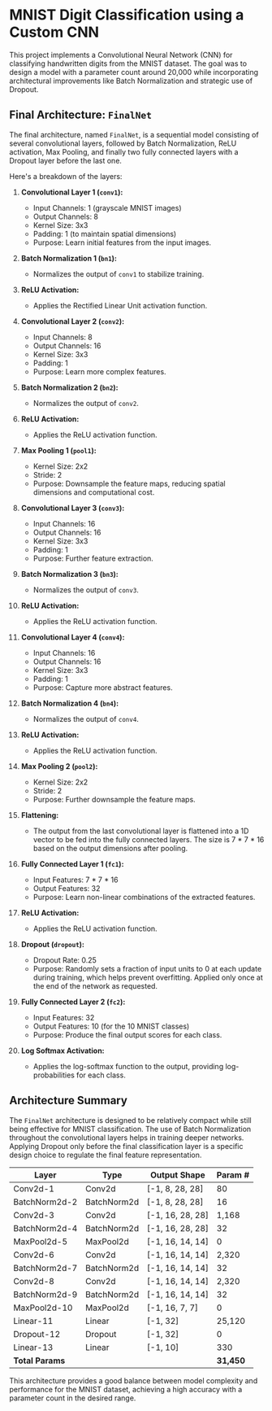 # MNIST Digit Classification using a Custom CNN

This project implements a Convolutional Neural Network (CNN) for classifying handwritten digits from the MNIST dataset. The goal was to design a model with a parameter count around 20,000 while incorporating architectural improvements like Batch Normalization and strategic use of Dropout.

## Final Architecture: `FinalNet`

The final architecture, named `FinalNet`, is a sequential model consisting of several convolutional layers, followed by Batch Normalization, ReLU activation, Max Pooling, and finally two fully connected layers with a Dropout layer before the last one.

Here's a breakdown of the layers:

1.  **Convolutional Layer 1 (`conv1`):**
    *   Input Channels: 1 (grayscale MNIST images)
    *   Output Channels: 8
    *   Kernel Size: 3x3
    *   Padding: 1 (to maintain spatial dimensions)
    *   Purpose: Learn initial features from the input images.

2.  **Batch Normalization 1 (`bn1`):**
    *   Normalizes the output of `conv1` to stabilize training.

3.  **ReLU Activation:**
    *   Applies the Rectified Linear Unit activation function.

4.  **Convolutional Layer 2 (`conv2`):**
    *   Input Channels: 8
    *   Output Channels: 16
    *   Kernel Size: 3x3
    *   Padding: 1
    *   Purpose: Learn more complex features.

5.  **Batch Normalization 2 (`bn2`):**
    *   Normalizes the output of `conv2`.

6.  **ReLU Activation:**
    *   Applies the ReLU activation function.

7.  **Max Pooling 1 (`pool1`):**
    *   Kernel Size: 2x2
    *   Stride: 2
    *   Purpose: Downsample the feature maps, reducing spatial dimensions and computational cost.

8.  **Convolutional Layer 3 (`conv3`):**
    *   Input Channels: 16
    *   Output Channels: 16
    *   Kernel Size: 3x3
    *   Padding: 1
    *   Purpose: Further feature extraction.

9.  **Batch Normalization 3 (`bn3`):**
    *   Normalizes the output of `conv3`.

10. **ReLU Activation:**
    *   Applies the ReLU activation function.

11. **Convolutional Layer 4 (`conv4`):**
    *   Input Channels: 16
    *   Output Channels: 16
    *   Kernel Size: 3x3
    *   Padding: 1
    *   Purpose: Capture more abstract features.

12. **Batch Normalization 4 (`bn4`):**
    *   Normalizes the output of `conv4`.

13. **ReLU Activation:**
    *   Applies the ReLU activation function.

14. **Max Pooling 2 (`pool2`):**
    *   Kernel Size: 2x2
    *   Stride: 2
    *   Purpose: Further downsample the feature maps.

15. **Flattening:**
    *   The output from the last convolutional layer is flattened into a 1D vector to be fed into the fully connected layers. The size is 7 * 7 * 16 based on the output dimensions after pooling.

16. **Fully Connected Layer 1 (`fc1`):**
    *   Input Features: 7 * 7 * 16
    *   Output Features: 32
    *   Purpose: Learn non-linear combinations of the extracted features.

17. **ReLU Activation:**
    *   Applies the ReLU activation function.

18. **Dropout (`dropout`):**
    *   Dropout Rate: 0.25
    *   Purpose: Randomly sets a fraction of input units to 0 at each update during training, which helps prevent overfitting. Applied only once at the end of the network as requested.

19. **Fully Connected Layer 2 (`fc2`):**
    *   Input Features: 32
    *   Output Features: 10 (for the 10 MNIST classes)
    *   Purpose: Produce the final output scores for each class.

20. **Log Softmax Activation:**
    *   Applies the log-softmax function to the output, providing log-probabilities for each class.

## Architecture Summary

The `FinalNet` architecture is designed to be relatively compact while still being effective for MNIST classification. The use of Batch Normalization throughout the convolutional layers helps in training deeper networks. Applying Dropout only before the final classification layer is a specific design choice to regulate the final feature representation.

| Layer             | Type          | Output Shape     | Param # |
|-------------------|---------------|------------------|---------|
| Conv2d-1          | Conv2d        | [-1, 8, 28, 28]  | 80      |
| BatchNorm2d-2     | BatchNorm2d   | [-1, 8, 28, 28]  | 16      |
| Conv2d-3          | Conv2d        | [-1, 16, 28, 28] | 1,168   |
| BatchNorm2d-4     | BatchNorm2d   | [-1, 16, 28, 28] | 32      |
| MaxPool2d-5       | MaxPool2d     | [-1, 16, 14, 14] | 0       |
| Conv2d-6          | Conv2d        | [-1, 16, 14, 14] | 2,320   |
| BatchNorm2d-7     | BatchNorm2d   | [-1, 16, 14, 14] | 32      |
| Conv2d-8          | Conv2d        | [-1, 16, 14, 14] | 2,320   |
| BatchNorm2d-9     | BatchNorm2d   | [-1, 16, 14, 14] | 32      |
| MaxPool2d-10      | MaxPool2d     | [-1, 16, 7, 7]   | 0       |
| Linear-11         | Linear        | [-1, 32]         | 25,120  |
| Dropout-12        | Dropout       | [-1, 32]         | 0       |
| Linear-13         | Linear        | [-1, 10]         | 330     |
| **Total Params**  |               |                  | **31,450**|

This architecture provides a good balance between model complexity and performance for the MNIST dataset, achieving a high accuracy with a parameter count in the desired range.